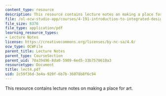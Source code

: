```yaml
---
content_type: resource
description: This resource contains lecture notes on making a place for art.
file: /ol-ocw-studio-app/courses/4-191-introduction-to-integrated-design-fall-2006/2c59f36d3e4a920f6b7b36078b8f6c94_lect4.pdf
file_size: 8376
file_type: application/pdf
learning_resource_types:
- Lecture Notes
license: https://creativecommons.org/licenses/by-nc-sa/4.0/
ocw_type: OCWFile
parent_title: Lecture Notes
parent_type: CourseSection
parent_uid: 70a39496-8da0-5909-6ed5-33b7578618a3
resourcetype: Document
title: lect4.pdf
uid: 2c59f36d-3e4a-920f-6b7b-36078b8f6c94
---
```

This resource contains lecture notes on making a place for art.